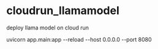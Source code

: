 # cloudrun_llamamodel
deploy llama model on cloud run


uvicorn app.main:app --reload --host 0.0.0.0 --port 8080